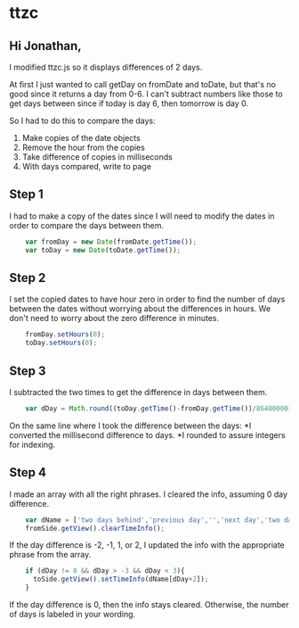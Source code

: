 # ttzc

## Hi Jonathan,

I modified ttzc.js so it displays differences of 2 days.

At first I just wanted to call getDay on fromDate and toDate, but that's no good since it returns a day from 0-6. I can't subtract numbers like those to get days between since if today is day 6, then tomorrow is day 0. 

So I had to do this to compare the days:
1. Make copies of the date objects
2. Remove the hour from the copies
3. Take difference of copies in milliseconds
4. With days compared, write to page

## Step 1 
I had to make a copy of the dates since I will need to modify the dates in order to compare the days between them.
```javascript
    var fromDay = new Date(fromDate.getTime());
    var toDay = new Date(toDate.getTime());
```

## Step 2
I set the copied dates to have hour zero in order to find the number of days between the dates without worrying about the differences in hours. We don't need to worry about the zero difference in minutes.
```javascript
    fromDay.setHours(0);
    toDay.setHours(0);
```

## Step 3
I subtracted the two times to get the difference in days between them.
```javascript
    var dDay = Math.round((toDay.getTime()-fromDay.getTime())/86400000);
```
On the same line where I took the difference between the days:
*I converted the millisecond difference to days.
*I rounded to assure integers for indexing.

## Step 4
I made an array with all the right phrases. I cleared the info, assuming 0 day difference.
```javascript
    var dName = ['two days behind','previous day','','next day','two days ahead'];
    fromSide.getView().clearTimeInfo();
```

If the day difference is -2, -1, 1, or 2, I updated the info with the appropriate phrase from the array.
```javascript
    if (dDay != 0 && dDay > -3 && dDay < 3){
      toSide.getView().setTimeInfo(dName[dDay+2]);
    }
```

If the day difference is 0, then the info stays cleared.
Otherwise, the number of days is labeled in your wording.
